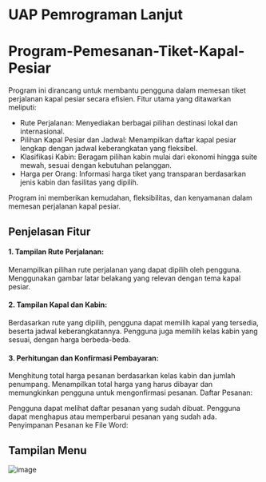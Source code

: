 # UAP Pemrograman Lanjut
# Program-Pemesanan-Tiket-Kapal-Pesiar
Program ini dirancang untuk membantu pengguna dalam memesan tiket perjalanan kapal pesiar secara efisien.
Fitur utama yang ditawarkan meliputi:
- Rute Perjalanan: Menyediakan berbagai pilihan destinasi lokal dan internasional.
- Pilihan Kapal Pesiar dan Jadwal: Menampilkan daftar kapal pesiar lengkap dengan jadwal keberangkatan yang fleksibel.
- Klasifikasi Kabin: Beragam pilihan kabin mulai dari ekonomi hingga suite mewah, sesuai dengan kebutuhan pelanggan.
- Harga per Orang: Informasi harga tiket yang transparan berdasarkan jenis kabin dan fasilitas yang dipilih.

Program ini memberikan kemudahan, fleksibilitas, dan kenyamanan dalam memesan perjalanan kapal pesiar.

## Penjelasan Fitur
#### 1. Tampilan Rute Perjalanan:
Menampilkan pilihan rute perjalanan yang dapat dipilih oleh pengguna.
Menggunakan gambar latar belakang yang relevan dengan tema kapal pesiar.

#### 2. Tampilan Kapal dan Kabin:
Berdasarkan rute yang dipilih, pengguna dapat memilih kapal yang tersedia, beserta jadwal keberangkatannya.
Pengguna juga memilih kelas kabin yang sesuai, dengan harga berbeda-beda.

#### 3. Perhitungan dan Konfirmasi Pembayaran:
Menghitung total harga pesanan berdasarkan kelas kabin dan jumlah penumpang.
Menampilkan total harga yang harus dibayar dan memungkinkan pengguna untuk mengonfirmasi pesanan.
Daftar Pesanan:

Pengguna dapat melihat daftar pesanan yang sudah dibuat.
Pengguna dapat menghapus atau memperbarui pesanan yang sudah ada.
Penyimpanan Pesanan ke File Word:

## Tampilan Menu
![image](https://github.com/user-attachments/assets/ec0a690e-4cb9-4c7b-88e6-8c9fc6ed1c11)
